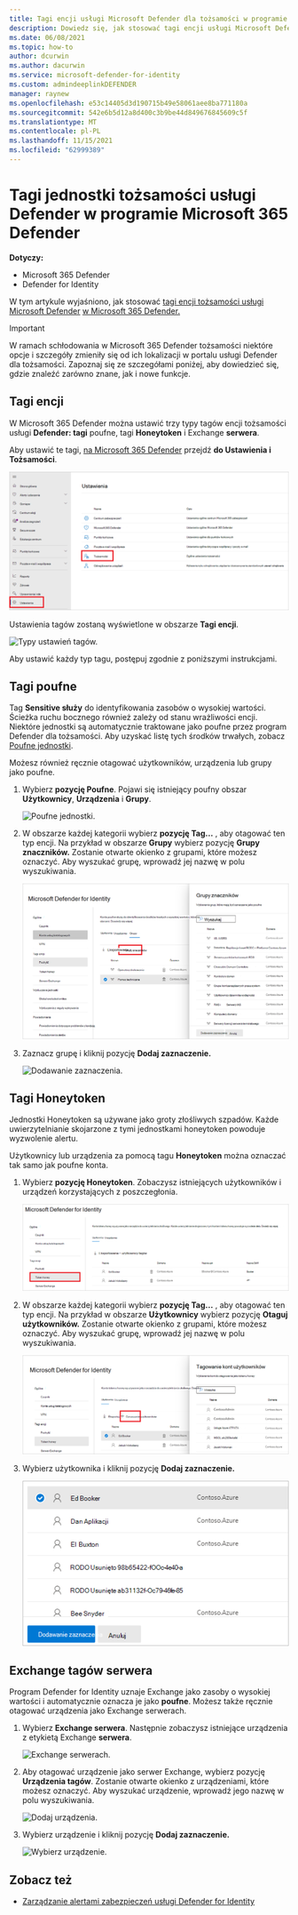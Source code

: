 ```yaml
---
title: Tagi encji usługi Microsoft Defender dla tożsamości w programie Microsoft 365 Defender
description: Dowiedz się, jak stosować tagi encji usługi Microsoft Defender dla tożsamości w Microsoft 365 Defender
ms.date: 06/08/2021
ms.topic: how-to
author: dcurwin
ms.author: dacurwin
ms.service: microsoft-defender-for-identity
ms.custom: admindeeplinkDEFENDER
manager: raynew
ms.openlocfilehash: e53c14405d3d190715b49e58061aee8ba771180a
ms.sourcegitcommit: 542e6b5d12a8d400c3b9be44d849676845609c5f
ms.translationtype: MT
ms.contentlocale: pl-PL
ms.lasthandoff: 11/15/2021
ms.locfileid: "62999389"
---
```

# <a name="defender-for-identity-entity-tags-in-microsoft-365-defender"></a>Tagi jednostki tożsamości usługi Defender w programie Microsoft 365 Defender

**Dotyczy:**

- Microsoft 365 Defender
- Defender for Identity

W tym artykule wyjaśniono, jak stosować [tagi encji tożsamości usługi Microsoft Defender](/defender-for-identity) [w Microsoft 365 Defender.](/microsoft-365/security/defender/overview-security-center)

>[!IMPORTANT]
>W ramach schłodowania w Microsoft 365 Defender tożsamości niektóre opcje i szczegóły zmieniły się od ich lokalizacji w portalu usługi Defender dla tożsamości. Zapoznaj się ze szczegółami poniżej, aby dowiedzieć się, gdzie znaleźć zarówno znane, jak i nowe funkcje.

## <a name="entity-tags"></a>Tagi encji

W Microsoft 365 Defender można ustawić trzy typy tagów encji tożsamości usługi **Defender: tagi** poufne, tagi **Honeytoken** i Exchange **serwera**.

Aby ustawić te tagi, <a href="https://go.microsoft.com/fwlink/p/?linkid=2077139" target="_blank">na Microsoft 365 Defender</a> przejdź **do Ustawienia i** **Tożsamości**.

![Przejdź do Ustawienia, a następnie do identities.](../../media/defender-identity/settings-identities.png)

Ustawienia tagów zostaną wyświetlone w obszarze **Tagi encji**.

![Typy ustawień tagów.](../../media/defender-identity/tag-settings.png)

Aby ustawić każdy typ tagu, postępuj zgodnie z poniższymi instrukcjami.

## <a name="sensitive--tags"></a>Tagi poufne

Tag **Sensitive służy** do identyfikowania zasobów o wysokiej wartości. Ścieżka ruchu bocznego również zależy od stanu wrażliwości encji. Niektóre jednostki są automatycznie traktowane jako poufne przez program Defender dla tożsamości. Aby uzyskać listę tych środków trwałych, zobacz [Poufne jednostki](/defender-for-identity/manage-sensitive-honeytoken-accounts#sensitive-entities).

Możesz również ręcznie otagować użytkowników, urządzenia lub grupy jako poufne.

1. Wybierz **pozycję Poufne**. Pojawi się istniejący poufny obszar **Użytkownicy**, **Urządzenia** i **Grupy**.

    ![Poufne jednostki.](../../media/defender-identity/sensitive-entities.png)

1. W obszarze każdej kategorii wybierz **pozycję Tag...** , aby otagować ten typ encji. Na przykład w obszarze **Grupy** wybierz pozycję **Grupy znaczników.** Zostanie otwarte okienko z grupami, które możesz oznaczyć. Aby wyszukać grupę, wprowadź jej nazwę w polu wyszukiwania.

    ![Dodaj grupy.](../../media/defender-identity/add-groups.png)

1. Zaznacz grupę i kliknij pozycję **Dodaj zaznaczenie.**

    ![Dodawanie zaznaczenia.](../../media/defender-identity/add-selection.png)

## <a name="honeytoken-tags"></a>Tagi Honeytoken

Jednostki Honeytoken są używane jako groty złośliwych szpadów. Każde uwierzytelnianie skojarzone z tymi jednostkami honeytoken powoduje wyzwolenie alertu.

Użytkownicy lub urządzenia za pomocą tagu **Honeytoken** można oznaczać tak samo jak poufne konta.

1. Wybierz **pozycję Honeytoken**. Zobaczysz istniejących użytkowników i urządzeń korzystających z  poszczegłonia.

    ![Jednostki Honeytoken.](../../media/defender-identity/honeytoken-entities.png)

1. W obszarze każdej kategorii wybierz **pozycję Tag...** , aby otagować ten typ encji. Na przykład w obszarze **Użytkownicy** wybierz pozycję **Otaguj użytkowników.** Zostanie otwarte okienko z grupami, które możesz oznaczyć. Aby wyszukać grupę, wprowadź jej nazwę w polu wyszukiwania.

    ![Dodaj użytkowników.](../../media/defender-identity/add-users.png)

1. Wybierz użytkownika i kliknij pozycję **Dodaj zaznaczenie.**

    ![Dodaj wybranego użytkownika.](../../media/defender-identity/add-selected-user.png)

## <a name="exchange-server-tags"></a>Exchange tagów serwera

Program Defender for Identity uznaje Exchange jako zasoby o wysokiej wartości i automatycznie oznacza je jako **poufne**. Możesz także ręcznie otagować urządzenia jako Exchange serwerach.

1. Wybierz **Exchange serwera**. Następnie zobaczysz istniejące urządzenia z etykietą Exchange **serwera**.

    ![Exchange serwerach.](../../media/defender-identity/exchange-servers.png)

1. Aby otagować urządzenie jako serwer Exchange, wybierz pozycję **Urządzenia tagów**.  Zostanie otwarte okienko z urządzeniami, które możesz oznaczyć. Aby wyszukać urządzenie, wprowadź jego nazwę w polu wyszukiwania.

    ![Dodaj urządzenia.](../../media/defender-identity/add-devices.png)

1. Wybierz urządzenie i kliknij pozycję **Dodaj zaznaczenie.**

    ![Wybierz urządzenie.](../../media/defender-identity/select-device.png)

## <a name="see-also"></a>Zobacz też

- [Zarządzanie alertami zabezpieczeń usługi Defender for Identity](manage-security-alerts.md)
